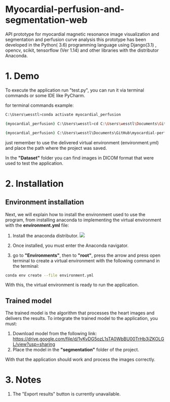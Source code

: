 
# Myocardial-perfusion-and-segmentation-web

API prototype for myocardial magnetic resonance image visualization and segmentation and perfusion curve analysis this prototype has been developed in the Python( 3.6) programming language using Django(3.1) , opencv, scikit, tensorflow (Ver 1.14) and other libraries with the distributor Anaconda. 

# 1. Demo 

To execute the application run "test.py", you can run it via terminal commands or some IDE like PyCharm.

for terminal commands example:

```bash
C:\Users\wesstl>conda activate myocardial_perfusion

(myocardial_perfusion) C:\Users\wesstl>cd C:\Users\wesstl\Documents\GitHub\myocardial-perfusion-and-segmentation-API\Interface

(myocardial_perfusion) C:\Users\wesstl\Documents\GitHub\myocardial-perfusion-and-segmentation-API\Interface>python test.py
```
just remember to use the delivered virtual environment (environment.yml) and place the path where the project was saved.

In the **"Dataset"** folder you can find images in DICOM format that were used to test the application.


# 2. Installation

## Environment installation

Next, we will explain how to install the environment used to use the program, from installing anaconda to implementing the virtual environment with the **environment.yml** file:

1.	Install the anaconda distributor.
[![](https://assets-cdn.anaconda.com/assets/company/anaconda-logo.png?mtime=20200723150109&focal=none)](https://www.anaconda.com/products/individual#Downloads)

2.	Once installed, you must enter the Anaconda navigator.

3.	go to **"Environments"**, then to **"root"**, press the arrow and press open terminal to create a virtual environment with the following command in the terminal:

```bash
conda env create --file environment.yml
```
With this, the virtual environment is ready to run the application.

## Trained model

The trained model is the algorithm that processes the heart images and delivers the results. To integrate the trained model to the application, you must:

1.	Download model from the following link: https://drive.google.com/file/d/1yKvDG5ozL1sTA0WbBU00TrHb3jZKOLGL/view?usp=sharing
2.	Place the model in the **"segmentation"** folder of the project.

With that the application should work and process the images correctly.

# 3. Notes

1. The "Export results" button is currently unavailable.
